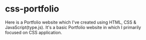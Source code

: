 # css-portfolio
Here is a Portfolio website which I've created using HTML, CSS &amp; JavaScript(type.js). It's a basic Portfolio website in which I primarily focused on CSS application.
